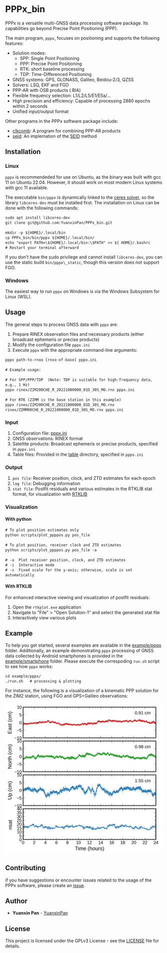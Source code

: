 # PPPx\_bin

PPPx is a versatile multi-GNSS data processing software package. Its capabilities
go beyond Precise Point Positioning (PPP).

The main program, `pppx`, focuses on positioning and supports the following features:
- Solution modes:
    - SPP: Single Point Positioning
    - PPP: Precise Point Positioning
    - RTK: short baseline processing
    - TDP: Time-Differenced Positioning
- GNSS systems: GPS, GLONASS, Galileo, Beidou-2/3, QZSS
- Solvers: LSQ, EKF and FGO
- PPP-AR with OSB products (.BIA)
- Flexible frequency selection: L1/L2/L5/E1/E5a/...
- High precision and efficiency: Capable of processing 2880 epochs within 2 seconds
- Unified input/output format

Other programs in the PPPx software package include:
- [clkcomb](https://github.com/YuanxinPan/clkcomb): A program for combining PPP-AR products
- [seid](example/seid/README.md): An implemation of the [SEID](https://doi.org/10.1029/2009GL040018) method


## Installation

### Linux

`pppx` is recommendeded for use on Ubuntu, as the binary was built with gcc 11
on Ubuntu 22.04. However, it should work on most modern Linux systems with gcc 11 available.

The executable `bin/pppx` is dynamically linked to the
[ceres solver](http://ceres-solver.org), so the library `libceres-dev` must be
installed first. The installation on Linux can be done with the following commands:

```shell
sudo apt install libceres-dev
git clone git@github.com:YuanxinPan/PPPx_bin.git

mkdir -p ${HOME}/.local/bin
cp PPPx_bin/bin/pppx ${HOME}/.local/bin/
echo "export PATH=\${HOME}/.local/bin:\$PATH" >> ${ HOME}/.bashrc
# Restart your terminal afterward
```

If you don't have the sudo privilege and cannot install `libceres-dev`, you can
use the static build `bin/pppx\_static`, though this version does not support FGO.


### Windows

The easiest way to run `pppx` on Windows is via the Windows Subsystem for Linux (WSL).


## Usage

The general steps to process GNSS data with `pppx` are:
1. Prepare RINEX observation files and necessary products (either broadcast ephemeris or precise products)
2. Modify the configuration file `pppx.ini`
3. Execute `pppx` with the appropriate command-line arguments:

```shell
pppx path-to-rnxo [rnxo-of-base] pppx.ini

# Example usage:

# For SPP/PPP/TDP  (Note: TDP is suitable for high-frequency data, e.g., 1 Hz)
pppx rinex/ZIM200CHE_R_20221000000_01D_30S_MO.rnx pppx.ini

# For RTK (ZIMM is the base station in this example)
pppx rinex/ZIM200CHE_R_20221000000_01D_30S_MO.rnx rinex/ZIMM00CHE_R_20221000000_01D_30S_MO.rnx pppx.ini
```


### Input

1. Configuration file: [pppx.ini](pppx.ini)
2. GNSS observations: RINEX format
3. Satellite products: Broadcast ephemeris or precise products, specified in `pppx.ini`
4. Table files: Provided in the [table](table/) directory, specified in `pppx.ini`


### Output

1. `pos file`: Receiver position, clock, and ZTD estimates for each epoch
2. `log file`: Debugging information
3. `stat file`: Postfit residuals and various estimates in the RTKLIB stat format, for visualization with [RTKLIB](https://github.com/tomojitakasu/RTKLIB_bin/tree/rtklib_2.4.3)


### Visualization

#### With python

```shell
# To plot position estimates only
python scripts/plot_ppppos.py pos_file

# To plot position, receiver clock and ZTD estimates
python scripts/plot_ppppos.py pos_file -a

# -a  Plot receiver position, clock, and ZTD estimates
# -i  Interactive mode
# -s  Fixed scale for the y-axis; otherwise, scale is set automatically
```

#### With RTKLIB

For enhanced interactive viewing and visualization of postfit residuals:

1. Open the `rtkplot.exe` application
2. Navigate to "File" > "Open Solution-1" and select the generated stat file
3. Interactively view various plots


## Example

To help you get started, several examples are available in the
[example/pppx](example/pppx) folder. Additionally, an example demonstrating
`pppx` processing of GNSS data collected by Android smartphones is provided in
the [example/smartphone](example/smartphone) folder. Please execute the
correspoding `run.sh` script to see how `pppx` works:

```shell
cd example/pppx/
./run.sh   # processing & plotting
```

For instance, the following is a visualization of a kinematic PPP solution for
the ZIM2 station, using FGO and GPS+Galileo observations:

<img src="example/pppx/03_ppp_fgo/ZIM200CHE_R_20221000000_01D_30S_MO.png" width="500">


## Contributing

if you have suggestions or encounter issues related to the usage of the PPPx
software, please create an [issue](https://github.com/YuanxinPan/PPPx_bin/issues/new).


## Author

- **Yuanxin Pan** - [YuanxinPan](https://github.com/YuanxinPan)


## License

This project is licensed under the GPLv3 License - see the [LICENSE](LICENSE)
file for details.
